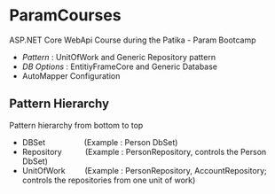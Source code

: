 # ParamCourses
ASP.NET Core WebApi Course during the Patika - Param Bootcamp

+ *Pattern* : UnitOfWork and Generic Repository pattern
+ *DB Options* : EntitiyFrameCore and Generic Database
+ AutoMapper Configuration

## Pattern Hierarchy
Pattern hierarchy from bottom to top
- DBSet&emsp;&emsp;&emsp;&emsp;&emsp;(Example : Person DbSet)
- Repository&emsp;&emsp;&emsp;(Example : PersonRepository, controls the Person DbSet)
- UnitOfWork&ensp;&emsp;&emsp;(Example : PersonRepository, AccountRepository; controls the repositories from one unit of work)
